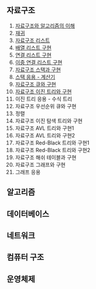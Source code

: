 ## 자료구조

01. [자료구조와 알고리즘의 이해](https://gurumee92.tistory.com/121)
02. [재귀](https://gurumee92.tistory.com/122)
03. [자료구조 리스트](https://gurumee92.tistory.com/123)
04. [배열 리스트 구현](https://gurumee92.tistory.com/124)
05. [연결 리스트 구현](https://gurumee92.tistory.com/125)
06. [이중 연결 리스트 구현](https://gurumee92.tistory.com/126)
07. [자료구조 스택과 구현](https://gurumee92.tistory.com/127)
08. [스택 응용 - 계산기](https://gurumee92.tistory.com/128)
09. [자료구조 큐와 구현](https://gurumee92.tistory.com/129)
10. [자료구조 이진 트리와 구현](https://gurumee92.tistory.com/130)
11. 이진 트리 응용 - 수식 트리
12. 자료구조 우선순위 큐와 구현
13. 정렬
14. 자료구조 이진 탐색 트리와 구현
15. 자료구조 AVL 트리와 구현1
16. 자료구조 AVL 트리와 구현2
17. 자료구조 Red-Black 트리와 구현1
18. 자료구조 Red-Black 트리와 구현2
19. 자료구조 해쉬 테이블과 구현
20. 자료구조 그래프와 구현
21. 그래프 응용

## 알고리즘

## 데이터베이스

## 네트워크

## 컴퓨터 구조

## 운영체제